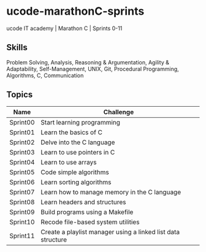 # ucode-marathonC-sprints
ucode IT academy | Marathon C | Sprints 0-11

## Skills
Problem Solving, Analysis, Reasoning & Argumentation, Agility & Adaptability, Self-Management, UNIX, Git, Procedural Programming, Algorithms, C, Communication

## Topics
|Name|Challenge|
|-------------|----------------------------------------------------|
|Sprint00|Start learning programming|
|Sprint01|Learn the basics of C|
|Sprint02|Delve into the C language|
|Sprint03|Learn to use pointers in C|
|Sprint04|Learn to use arrays|
|Sprint05|Code simple algorithms|
|Sprint06|Learn sorting algorithms|
|Sprint07|Learn how to manage memory in the C language|
|Sprint08|Learn headers and structures|
|Sprint09|Build programs using a Makefile|
|Sprint10|Recode file-based system utilities|
|Sprint11|Create a playlist manager using a linked list data structure|
